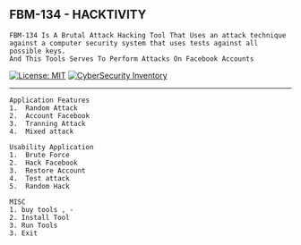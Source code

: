 ## FBM-134 - HACKTIVITY
```
FBM-134 Is A Brutal Attack Hacking Tool That Uses an attack technique against a computer security system that uses tests against all possible keys.
And This Tools Serves To Perform Attacks On Facebook Accounts
```
[![License: MIT](https://img.shields.io/badge/Check-Youtube-red.svg)](https://youtu.be/JCqup2Vmaz8)
[![CyberSecurity Inventory](https://img.shields.io/badge/HACTIVITY-FF5050_flat.svg)](https://youtu.be/JCqup2Vmaz8)

***
```
Application Features
1.  Random Attack
2.  Account Facebook
3.  Tranning Attack
4.  Mixed attack

Usability Application
1.  Brute Force
2.  Hack Facebook
3.  Restore Account
4.  Test attack
5.  Random Hack

MISC
1. buy tools , -
2. Install Tool
3. Run Tools
3. Exit
```
